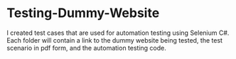 # Testing-Dummy-Website

I created test cases that are used for automation testing using Selenium C#. Each folder will contain a link to the dummy website being tested, the test scenario in pdf form, and the automation testing code. 
